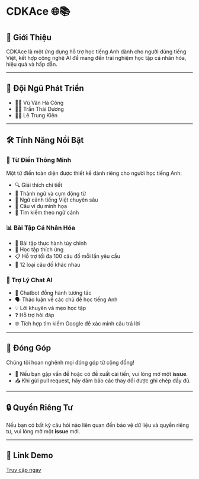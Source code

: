 # CDKAce 🌐📚

## 🚀 Giới Thiệu
CDKAce là một ứng dụng hỗ trợ học tiếng Anh dành cho người dùng tiếng Việt, kết hợp công nghệ AI để mang đến trải nghiệm học tập cá nhân hóa, hiệu quả và hấp dẫn.

---

## 👥 Đội Ngũ Phát Triển
- 👨‍💻 Vũ Văn Hà Công
- 👨‍🏫 Trần Thái Dương
- 👨‍💼 Lê Trung Kiên

---

## 🛠️ Tính Năng Nổi Bật

### 📖 Từ Điển Thông Minh
Một từ điển toàn diện được thiết kế dành riêng cho người học tiếng Anh:
- 🔍 Giải thích chi tiết
- 💬 Thành ngữ và cụm động từ
- 🌈 Ngữ cảnh tiếng Việt chuyên sâu
- 📝 Câu ví dụ minh họa
- 🔎 Tìm kiếm theo ngữ cảnh

### 📊 Bài Tập Cá Nhân Hóa
- 🎯 Bài tập thực hành tùy chỉnh
- 🧠 Học tập thích ứng
- 📋 Hỗ trợ tối đa 100 câu đố mỗi lần yêu cầu
- 🧩 12 loại câu đố khác nhau

### 🤖 Trợ Lý Chat AI
- 💬 Chatbot đồng hành tương tác
- 🗣️ Thảo luận về các chủ đề học tiếng Anh
- 💡 Lời khuyên và mẹo học tập
- ❓ Hỗ trợ hỏi đáp
- 🌐 Tích hợp tìm kiếm Google để xác minh câu trả lời

---

## 🤝 Đóng Góp
Chúng tôi hoan nghênh mọi đóng góp từ cộng đồng!
- 🐞 Nếu bạn gặp vấn đề hoặc có đề xuất cải tiến, vui lòng mở một **issue**.
- 📤 Khi gửi pull request, hãy đảm bảo các thay đổi được ghi chép đầy đủ.

---

## 🔒 Quyền Riêng Tư
Nếu bạn có bất kỳ câu hỏi nào liên quan đến bảo vệ dữ liệu và quyền riêng tư, vui lòng mở một **issue** mới.

---

## 🔗 Link Demo
[Truy cập ngay](https://congkcks.github.io/english-mentor-buddy/)

